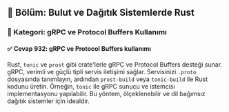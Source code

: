 ## 📘 Bölüm: Bulut ve Dağıtık Sistemlerde Rust
### 🔹 Kategori: gRPC ve Protocol Buffers Kullanımı
#### ✅ Cevap 932: gRPC ve Protocol Buffers kullanımı

Rust, `tonic` ve `prost` gibi crate'lerle gRPC ve Protocol Buffers desteği sunar. gRPC, verimli ve güçlü tipli servis iletişimi sağlar. Servisinizi `.proto` dosyasında tanımlayın, ardından `prost-build` veya `tonic-build` ile Rust kodunu üretin. Örneğin, `tonic` ile gRPC sunucu ve istemcisi implementasyonu yapılabilir. Bu yöntem, ölçeklenebilir ve dil bağımsız dağıtık sistemler için idealdir.
